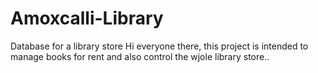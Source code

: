 # Amoxcalli-Library
Database for a library store
Hi everyone there, this project is intended to manage books for rent and also control the wjole library store..
